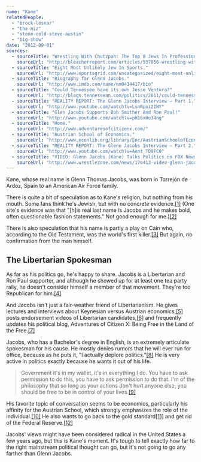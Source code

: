 ```yaml
---
name: "Kane"
relatedPeople:
  - "brock-lesnar"
  - "the-miz"
  - "stone-cold-steve-austin"
  - "big-show"
date: "2012-09-01"
sources:
  - sourceTitle: "Wrestling With Chutzpah: The Top 8 Jews In Professional Wrestling."
    sourceUrl: "http://bleacherreport.com/articles/537856-wrestling-with-chutzpah-the-top-8-jewish-professionals-in-wrestling-history/page/6"
  - sourceTitle: "Eight Most Unlikely Jew In Sports."
    sourceUrl: "http://www.sportsgrid.com/uncategorized/eight-most-unlikely-jews-in-sports/"
  - sourceTitle: "Biography for Glenn Jacobs."
    sourceUrl: "http://www.imdb.com/name/nm0414417/bio"
  - sourceTitle: "Could Tennessee have its own Jesse Ventura?"
    sourceUrl: "http://blogs.tennessean.com/politics/2011/could-tennessee-have-its-own-jesse-ventura/"
  - sourceTitle: "REALITY REPORT: The Glenn Jacobs Interview – Part 1."
    sourceUrl: "http://www.youtube.com/watch?v=LsnRpoi2IWY"
  - sourceTitle: "Glen Jacobs Supports Bob Smither And Ron Paul!"
    sourceUrl: "http://www.youtube.com/watch?v=pH16xHo34ng"
  - sourceTitle: "Home."
    sourceUrl: "http://www.adventuresofcitizenx.com/"
  - sourceTitle: "Austrian School of Economics."
    sourceUrl: "http://www.econlib.org/library/Enc/AustrianSchoolofEconomics.html"
  - sourceTitle: "REALITY REPORT: The Glenn Jacobs Interview – Part 2."
    sourceUrl: "http://www.youtube.com/watch?v=Aent_TD9FC0"
  - sourceTitle: "VIDEO: Glenn Jacobs (Kane) Talks Politics on FOX News."
    sourceUrl: "http://www.wrestlezone.com/news/176413-video-glenn-jacobs-kane-talks-politics-on-fox-news"
---
```


Kane, whose real name is Glenn Thomas Jacobs, was born in Torrejón de Ardoz, Spain to an American Air Force family.

There is quite a bit of speculation as to Kane's religion, but nothing from his mouth. Some fans think he's Jewish, but with no concrete evidence.<a class="source-citation" href="#http://bleacherreport.com/articles/537856-wrestling-with-chutzpah-the-top-8-jewish-professionals-in-wrestling-history/page/6" title="Wrestling With Chutzpah: The Top 8 Jews In Professional Wrestling.">[1]</a> (One site's evidence was that "[h]is real last name is Jacobs and he makes bold, often questionable fashion statements." Not good enough for me.)<a class="source-citation" href="#http://www.sportsgrid.com/uncategorized/eight-most-unlikely-jews-in-sports/" title="Eight Most Unlikely Jew In Sports.">[2]</a>

There is also speculation that his name is partly a play on Cain who, according to the Old Testament, was the world's first killer.<a class="source-citation" href="#http://www.imdb.com/name/nm0414417/bio" title="Biography for Glenn Jacobs.">[3]</a> But again, no confirmation from the man himself.


## The Libertarian Spokesman

As far as his politics go, he's happy to share. Jacobs is a Libertarian and Ron Paul supporter, and although he showed up for at least one tea party rally, he doesn't consider himself a member of that movement. They're too Republican for him.<a class="source-citation" href="#http://blogs.tennessean.com/politics/2011/could-tennessee-have-its-own-jesse-ventura/" title="Could Tennessee have its own Jesse Ventura?">[4]</a>

And Jacobs isn't just a fair-weather friend of Libertarianism. He gives lectures and interviews about Keynesian versus Austrian economics,<a class="source-citation" href="#http://www.youtube.com/watch?v=LsnRpoi2IWY" title="REALITY REPORT: The Glenn Jacobs Interview – Part 1.">[5]</a> posts endorsement videos of Libertarian candidates,<a class="source-citation" href="#http://www.youtube.com/watch?v=pH16xHo34ng" title="Glen Jacobs Supports Bob Smither And Ron Paul!">[6]</a> and frequently updates his political blog, Adventures of Citizen X: Being Free in the Land of the Free.<a class="source-citation" href="#http://www.adventuresofcitizenx.com/" title="Home.">[7]</a>

Jacobs, who has a Bachelor's degree in English, is an extremely articulate spokesman for his cause. He mostly denies rumors that he will ever run for office, because as he puts it, "I actually deplore politics."<a class="source-citation" href="#http://blogs.tennessean.com/politics/2011/could-tennessee-have-its-own-jesse-ventura/" title="Could Tennessee have its own Jesse Ventura?">[8]</a> He is very active in politics exactly because he wants it out of his life.

>Government it's in my wallet, it's in everything I do. You have to ask permission to do this, you have to ask permission to do that. I'm of the philosophy that so long as your actions don't hurt anyone else, you should be free to be in control of your lives.<a class="source-citation" href="#http://blogs.tennessean.com/politics/2011/could-tennessee-have-its-own-jesse-ventura/" title="Could Tennessee have its own Jesse Ventura?">[9]</a>

His favorite topic of conversation seems to be economics, particularly his affinity for the Austrian School, which strongly emphasizes the role of the individual.<a class="source-citation" href="#http://www.econlib.org/library/Enc/AustrianSchoolofEconomics.html" title="Austrian School of Economics.">[10]</a> He also wants to go back to the gold standard<a class="source-citation" href="#http://www.youtube.com/watch?v=Aent_TD9FC0" title="REALITY REPORT: The Glenn Jacobs Interview – Part 2.">[11]</a> and get rid of the Federal Reserve.<a class="source-citation" href="#http://www.wrestlezone.com/news/176413-video-glenn-jacobs-kane-talks-politics-on-fox-news" title="VIDEO: Glenn Jacobs (Kane) Talks Politics on FOX News.">[12]</a>

Jacobs' views might have been considered radical in the United States a few years ago, but this is Kane's moment. It's tough to tell exactly how far to the right mainstream political thought can go, but it's not going to go any farther than Glenn Jacobs.